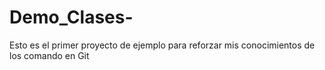 # Demo_Clases-
Esto es el primer proyecto de ejemplo para reforzar mis conocimientos de los comando en Git
